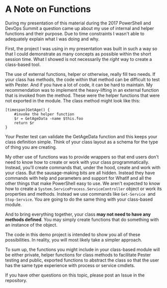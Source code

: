 # A Note on Functions

During my presentation of this material during the 2017 PowerShell and DevOps Summit a question came up about my use of internal and helper functions and their purpose. Due to time constraints I wasn't able to adequately explain what I was doing and why.

First, the project I was using in my presentation was built in such a way so that I could demonstrate as many concepts as possible within the short session time. What I showed is not necessarily the *right* way to create a class-based tool.

The use of external functions, helper or otherwise, really fill two needs. If your class has methods, the code within that method can be difficult to test with Pester. And if you have a lot of code, it can be hard to maintain. My recommendation was to implement the heavy-lifting in an external function that is invoked from the method. These were the helper functions that were not exported in the module. The class method might look like this:

```
[timespan]GetAge() {
	#invoke the helper function
	$r = GetAgeData -name $this.foo
	return $r
}
```

Your Pester test can validate the GetAgeData function and this keeps your class definition simple. Think of your class layout as a schema for the type of thing you are creating.

My other use of functions was to provide wrappers so that end users don't need to know how to create or work with your class programmatically. Instead, you'll create commands that, under the hood, create and work with your class. But the sausage-making bits are all hidden. Instead they have commands with help and parameters and support for WhatIf and all the other things that make PowerShell easy to use. We aren't expected to know how to create a `System.ServiceProcess.ServiceController` object or work its properties and methods. Instead we use commands like `Get-Service `and `Stop-Service`. You are going to do the same thing with your class-based module.

And to bring everything together, your class **may not need to have any methods defined**. You may simply create functions that do something with an instance of the object.

The code in this demo project is intended to show you all of these possibilities. In reality, you will most likely take a simpler approach. 

To sum up, the functions you might include in your class-based module will be either private, helper functions for class methods to facilitate Pester testing and public, exported functions to abstract the class so that the user has the same type experience with process or service cmdlets.

If you have other questions on this topic, please post an Issue in the repository.


